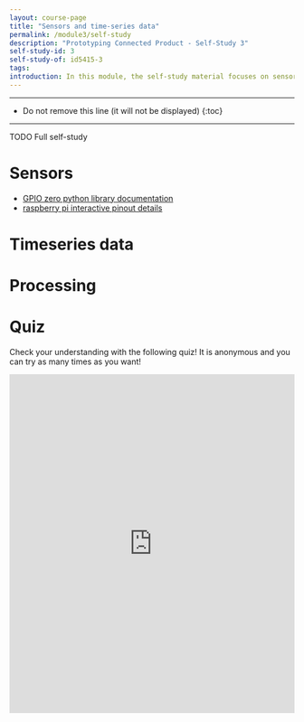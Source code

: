 ```yaml
---
layout: course-page
title: "Sensors and time-series data"
permalink: /module3/self-study
description: "Prototyping Connected Product - Self-Study 3"
self-study-id: 3
self-study-of: id5415-3
tags:
introduction: In this module, the self-study material focuses on sensors and the data they generate in the form of time-series. We will explore the most common sensors with their challenges and opportunities. We will introduce the concept of events as data point inputs are ingested by the system and trigger actions. Finally, we will distinguish between different options of data processing.
---
```


---

* Do not remove this line (it will not be displayed)
{:toc}

---

TODO Full self-study

# Sensors

* [GPIO zero python library documentation](https://gpiozero.readthedocs.io/en/stable/index.html)
* [raspberry pi interactive pinout details](https://pinout.xyz/pinout/dpi#)

# Timeseries data

# Processing


# Quiz

Check your understanding with the following quiz! It is anonymous and you can try as many times as you want!

<iframe width="640px" height= "600px" src= "https://forms.office.com/Pages/ResponsePage.aspx?id=TVJuCSlpMECM04q0LeCIe-EN8Fz6eUZIqbayPT_HeNhUMTIzN1M2QzNNUVhFOElYMThFSkFYOUtTTy4u&embed=true" frameborder= "0" marginwidth= "0" marginheight= "0" style= "border: none; max-width:100%; max-height:100vh" allowfullscreen webkitallowfullscreen mozallowfullscreen msallowfullscreen> </iframe>